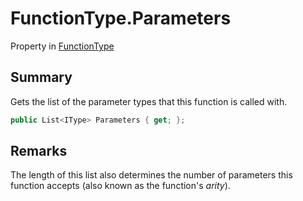 # FunctionType.Parameters

Property in [FunctionType](/api/csharp/yarn.functiontype.md)

## Summary


Gets the list of the parameter types that this function is
called with.


```csharp
public List<IType> Parameters { get; };
```

## Remarks


The length of this list also determines the number of
parameters this function accepts (also known as the function's
*arity*).


